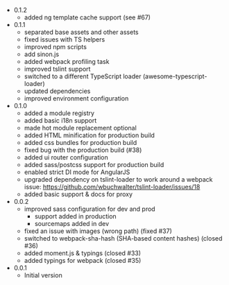 * 0.1.2
  * added ng template cache support (see #67)
* 0.1.1
  * separated base assets and other assets
  * fixed issues with TS helpers
  * improved npm scripts
  * add sinon.js
  * added webpack profiling task
  * improved tslint support
  * switched to a different TypeScript loader (awesome-typescript-loader)
  * updated dependencies
  * improved environment configuration
* 0.1.0
  * added a module registry
  * added basic i18n support
  * made hot module replacement optional
  * added HTML minification for production build
  * added css bundles for production build
  * fixed bug with the production build (#38)
  * added ui router configuration
  * added sass/postcss support for production build
  * enabled strict DI mode for AngularJS
  * upgraded dependency on tslint-loader to work around a webpack issue: https://github.com/wbuchwalter/tslint-loader/issues/18
  * added basic support & docs for proxy
* 0.0.2
  * improved sass configuration for dev and prod
    * support added in production
    * sourcemaps added in dev
  * fixed an issue with images (wrong path) (fixed #37)
  * switched to webpack-sha-hash (SHA-based content hashes) (closed #36)
  * added moment.js & typings (closed #33)
  * added typings for webpack (closed #35)
* 0.0.1
  * Initial version

